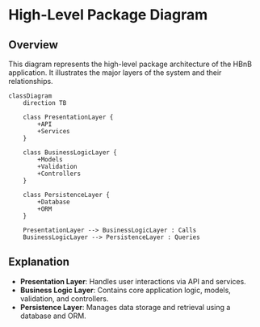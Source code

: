 # High-Level Package Diagram

## Overview
This diagram represents the high-level package architecture of the HBnB application. It illustrates the major layers of the system and their relationships.

```mermaid
classDiagram
    direction TB
    
    class PresentationLayer {
        +API
        +Services
    }
    
    class BusinessLogicLayer {
        +Models
        +Validation
        +Controllers
    }
    
    class PersistenceLayer {
        +Database
        +ORM
    }
    
    PresentationLayer --> BusinessLogicLayer : Calls
    BusinessLogicLayer --> PersistenceLayer : Queries
```

## Explanation
- **Presentation Layer**: Handles user interactions via API and services.
- **Business Logic Layer**: Contains core application logic, models, validation, and controllers.
- **Persistence Layer**: Manages data storage and retrieval using a database and ORM.

